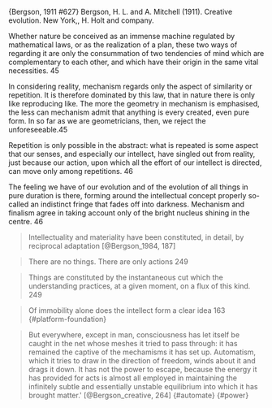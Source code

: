 ﻿{Bergson, 1911 #627}
Bergson, H. L. and A. Mitchell (1911). Creative evolution. New York,, H. Holt and company.

Whether nature be conceived as an immense machine regulated by mathematical laws, or as the realization of a plan, these two ways of regarding it are only the consummation of two tendencies of mind which are complementary to each other, and which have their origin in the same vital necessities. 45

In considering reality, mechanism regards only the aspect of similarity or repetition. It is therefore dominated by this law, that in nature there is only like reproducing like. The more the geometry in mechanism is emphasised, the less can mechanism admit that anything is every created, even pure form. In so far as we are geometricians, then, we reject the unforeseeable.45

Repetition is only possible in the abstract: what is repeated is some aspect that our senses, and especially our intellect, have singled out from reality, just because our action, upon which all the effort of our intellect is directed, can move only among repetitions. 46

The feeling we have of our evolution and of the evolution of all things in pure duration is there, forming around the intellectual concept properly so-called an indistinct fringe that fades off into darkness. Mechanism and finalism agree in taking account only of the bright nucleus shining in the centre. 46

> Intellectuality and materiality have been constituted, in detail, by reciprocal adaptation [@Bergson_1984, 187]

>There are no things. There are only actions 249

> Things are constituted by the instantaneous cut which the understanding practices, at a given moment, on a flux of this kind. 249

>Of immobility alone does the intellect form a clear idea 163 {#platform-foundation}

> But everywhere, except in man, consciousness has let itself be caught in the net whose meshes it tried to pass through: it has remained the captive of the mechamisms it has set up. Automatism, which it tries to draw in the direction of freedom, winds about it and drags it down. It has not the power to escape, because the energy it has provided for acts is almost all employed in maintaining the infinitely subtle and essentially unstable equilibrium into which it has brought matter.' [@Bergson_creative, 264]  {#automate} {#power}
